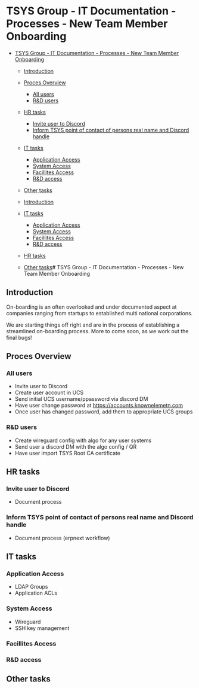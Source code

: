 # TSYS Group - IT Documentation - Processes - New Team Member Onboarding

- [TSYS Group - IT Documentation - Processes - New Team Member Onboarding](#tsys-group-it-documentation-processes-new-team-member-onboarding)
  - [Introduction](#introduction)
  - [Proces Overview](#proces-overview)
    - [All users](#all-users)
    - [R&D users](#r-d-users)
  - [HR tasks](#hr-tasks)
    - [Invite user to Discord](#invite-user-to-discord)
    - [Inform TSYS point of contact of persons real name and Discord handle](#inform-tsys-point-of-contact-of-persons-real-name-and-discord-handle)
  - [IT tasks](#it-tasks)
    - [Application Access](#application-access)
    - [System Access](#system-access)
    - [Facillites Access](#facillites-access)
    - [R&D access](#r-d-access)
  - [Other tasks](#other-tasks)

  - [Introduction](#introduction)
  - [IT tasks](#it-tasks)
    - [Application Access](#application-access)
    - [System Access](#system-access)
    - [Facillites Access](#facillites-access)
    - [R&D access](#r-d-access)
  - [HR tasks](#hr-tasks)
  - [Other tasks](#other-tasks)# TSYS Group - IT Documentation - Processes - New Team Member Onboarding

## Introduction

On-boarding is an often overlooked and under documented aspect at companies ranging from startups to established multi national corporations.

We are starting things off right and are in the process of establishing a streamlined on-boarding process. More to come soon, as we work out the
final bugs!


## Proces Overview

### All users

* Invite user to Discord
* Create user account in UCS 
* Send initial UCS username/ppassword via discord DM
* Have user change password at https://accounts.knownelemetn.com
* Once user has changed password, add them to appropriate UCS groups 

### R&D users

* Create wireguard config with algo for any user systems 
* Send user a discord DM with the algo config / QR 
* Have user import TSYS Root CA certificate 


## HR tasks

### Invite user to Discord

* Document process

### Inform TSYS point of contact of persons real name and Discord handle 

* Document process (erpnext workflow)


## IT tasks

### Application Access

- LDAP Groups
- Application ACLs

### System Access

- Wireguard
- SSH key management


### Facillites Access

### R&D access


## Other tasks
